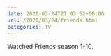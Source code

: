 ```yaml
---
date: 2020-03-24T21:03:52+00:00
url: /2020/03/24/friends.html
categories: TV
---
```

Watched Friends season 1-10.




